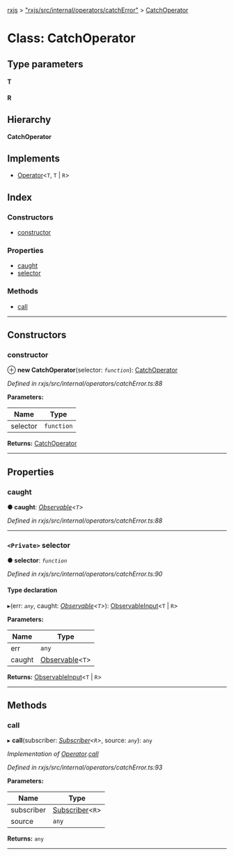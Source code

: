 [rxjs](../README.md) > ["rxjs/src/internal/operators/catchError"](../modules/_rxjs_src_internal_operators_catcherror_.md) > [CatchOperator](../classes/_rxjs_src_internal_operators_catcherror_.catchoperator.md)

# Class: CatchOperator

## Type parameters
#### T 
#### R 
## Hierarchy

**CatchOperator**

## Implements

* [Operator](../interfaces/_rxjs_src_internal_operator_.operator.md)<`T`, `T` \| `R`>

## Index

### Constructors

* [constructor](_rxjs_src_internal_operators_catcherror_.catchoperator.md#constructor)

### Properties

* [caught](_rxjs_src_internal_operators_catcherror_.catchoperator.md#caught)
* [selector](_rxjs_src_internal_operators_catcherror_.catchoperator.md#selector)

### Methods

* [call](_rxjs_src_internal_operators_catcherror_.catchoperator.md#call)

---

## Constructors

<a id="constructor"></a>

###  constructor

⊕ **new CatchOperator**(selector: *`function`*): [CatchOperator](_rxjs_src_internal_operators_catcherror_.catchoperator.md)

*Defined in rxjs/src/internal/operators/catchError.ts:88*

**Parameters:**

| Name | Type |
| ------ | ------ |
| selector | `function` |

**Returns:** [CatchOperator](_rxjs_src_internal_operators_catcherror_.catchoperator.md)

___

## Properties

<a id="caught"></a>

###  caught

**● caught**: *[Observable](_rxjs_src_internal_observable_.observable.md)<`T`>*

*Defined in rxjs/src/internal/operators/catchError.ts:88*

___
<a id="selector"></a>

### `<Private>` selector

**● selector**: *`function`*

*Defined in rxjs/src/internal/operators/catchError.ts:90*

#### Type declaration
▸(err: *`any`*, caught: *[Observable](_rxjs_src_internal_observable_.observable.md)<`T`>*): [ObservableInput](../modules/_rxjs_src_internal_types_.md#observableinput)<`T` \| `R`>

**Parameters:**

| Name | Type |
| ------ | ------ |
| err | `any` |
| caught | [Observable](_rxjs_src_internal_observable_.observable.md)<`T`> |

**Returns:** [ObservableInput](../modules/_rxjs_src_internal_types_.md#observableinput)<`T` \| `R`>

___

## Methods

<a id="call"></a>

###  call

▸ **call**(subscriber: *[Subscriber](_rxjs_src_internal_subscriber_.subscriber.md)<`R`>*, source: *`any`*): `any`

*Implementation of [Operator](../interfaces/_rxjs_src_internal_operator_.operator.md).[call](../interfaces/_rxjs_src_internal_operator_.operator.md#call)*

*Defined in rxjs/src/internal/operators/catchError.ts:93*

**Parameters:**

| Name | Type |
| ------ | ------ |
| subscriber | [Subscriber](_rxjs_src_internal_subscriber_.subscriber.md)<`R`> |
| source | `any` |

**Returns:** `any`

___

